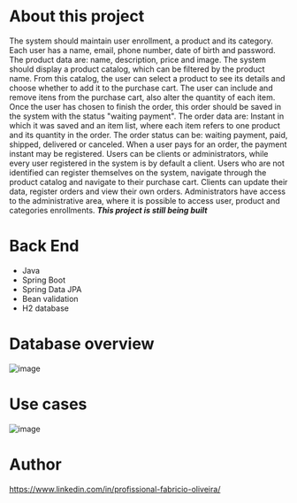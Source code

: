 # About this project
The system should maintain user enrollment, a product and its category. Each user has a name, email, phone number, date of birth and password. The product data are: name, description, price and image. The system should display
a product catalog, which can be filtered by the product name. From this catalog, the user can select a product to see its details and choose whether to add it to the purchase cart. The user can include and remove itens from the
purchase cart, also alter the quantity of each item. Once the user has chosen to finish the order, this order should be saved in the system with the status "waiting payment". The order data are: Instant in which it was saved
and an item list, where each item refers to one product and its quantity in the order. The order status can be: waiting payment, paid, shipped, delivered or canceled. When a user pays for an order, the payment instant may be
registered. Users can be clients or administrators, while every user registered in the system is by default a client. Users who are not identified can register themselves on the system, navigate through the product catalog
and navigate to their purchase cart. Clients can update their data, register orders and view their own orders. Administrators have access to the administrative area, where it is possible to access user, product and categories enrollments.
***This project is still being built***

# Back End
- Java
- Spring Boot
- Spring Data JPA
- Bean validation
- H2 database

# Database overview
![image](https://github.com/Fabricio-Oliveira-dev/dscommerce/assets/105288563/9843ad91-b440-4e71-aba6-e0c3e2845d25)

# Use cases
![image](https://github.com/Fabricio-Oliveira-dev/dscommerce/assets/105288563/08f6e272-765e-4a22-8081-bcbc3ff7544b)


# Author

https://www.linkedin.com/in/profissional-fabricio-oliveira/
